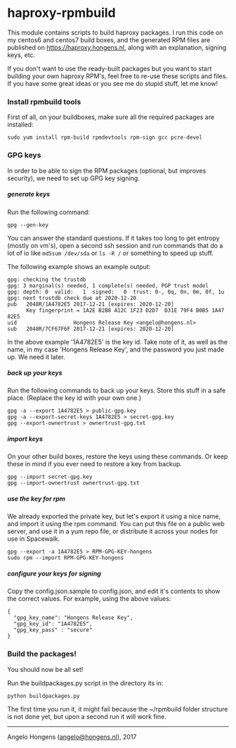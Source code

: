 # haproxy-rpmbuild

This module contains scripts to build haproxy packages. I run this code on my centos6 and centos7 build boxes, and the generated RPM files are published on https://haproxy.hongens.nl, along with an explanation, signing keys, etc.

If you don't want to use the ready-built packages but you want to start building your own haproxy RPM's, feel free to re-use these scripts and files. If you have some great ideas or you see me do stupid stuff, let me know!

### Install rpmbuild tools

First of all, on your buildboxes, make sure all the required packages are installed:

    sudo yum install rpm-build rpmdevtools rpm-sign gcc pcre-devel

### GPG keys

In order to be able to sign the RPM packages (optional, but improves security), we need to set up GPG key signing.


##### generate keys

 Run the following command:

    gpg --gen-key

You can answer the standard questions. If it takes too long to get entropy (mostly on vm's), open a second ssh session and run commands that do a lot of io like `md5sum /dev/sda` or `ls -R /` or something to speed up stuff.

The following example shows an example output:

    gpg: checking the trustdb
    gpg: 3 marginal(s) needed, 1 complete(s) needed, PGP trust model
    gpg: depth: 0  valid:   1  signed:   0  trust: 0-, 0q, 0n, 0m, 0f, 1u
    gpg: next trustdb check due at 2020-12-20
    pub   2048R/1A4782E5 2017-12-21 [expires: 2020-12-20]
          Key fingerprint = 1A2E B2B8 A12C 1F23 D2D7  D31E 79F4 B0B5 1A47 82E5
    uid                  Hongens Release Key <angelo@hongens.nl>
    sub   2048R/7CF67F6F 2017-12-21 [expires: 2020-12-20]

In the above example '1A4782E5' is the key id. Take note of it, as well as the name, in my case 'Hongens Release Key', and the password you just made up. We need it later.

##### back up your keys
Run the following commands to back up your keys. Store this stuff in a safe place. (Replace the key id with your own one.)

    gpg -a --export 1A4782E5 > public-gpg.key
    gpg -a --export-secret-keys 1A4782E5 > secret-gpg.key
    gpg --export-ownertrust > ownertrust-gpg.txt

##### import keys
On your other build boxes, restore the keys using these commands. Or keep these in mind if you ever need to restore a key from backup.

    gpg --import secret-gpg.key
    gpg --import-ownertrust ownertrust-gpg.txt

##### use the key for rpm

We already exported the private key, but let's export it using a nice name, and import it using the rpm command. You can put this file on a public web server, and use it in a yum repo file, or distribute it across your nodes for use in Spacewalk.


    gpg --export -a 1A4782E5 > RPM-GPG-KEY-hongens
    sudo rpm --import RPM-GPG-KEY-hongens


##### configure your keys for signing

Copy the config.json.sample to config.json, and edit it's contents to show the correct values. For example, using the above values:

    {
      "gpg_key_name": "Hongens Release Key",
      "gpg_key_id": "1A4782E5",
      "gpg_key_pass" : "secure"
    }

### Build the packages!

You should now be all set!

Run the buildpackages.py script in the directory its in:

    python buildpackages.py

The first time you run it, it might fail because the ~/rpmbuild folder structure is not done yet, but upon a second run it will work fine.

***

Angelo Hongens (angelo@hongens.nl), 2017
